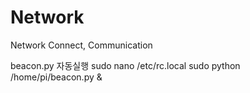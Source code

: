 # Network
Network Connect, Communication

beacon.py 자동실행
sudo nano /etc/rc.local
sudo python /home/pi/beacon.py &
